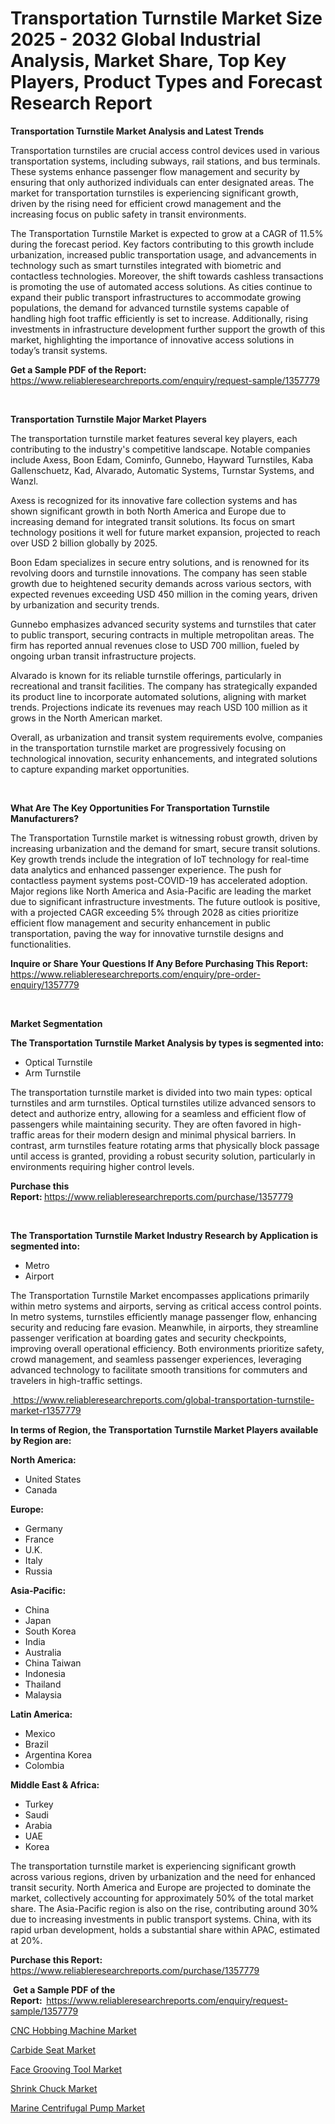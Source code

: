 <p><h1>Transportation Turnstile Market Size 2025 - 2032 Global Industrial Analysis, Market Share, Top Key Players, Product Types and Forecast Research Report</h1></p><p><strong>Transportation Turnstile Market Analysis and Latest Trends</strong></p>
<p><p>Transportation turnstiles are crucial access control devices used in various transportation systems, including subways, rail stations, and bus terminals. These systems enhance passenger flow management and security by ensuring that only authorized individuals can enter designated areas. The market for transportation turnstiles is experiencing significant growth, driven by the rising need for efficient crowd management and the increasing focus on public safety in transit environments.</p><p>The Transportation Turnstile Market is expected to grow at a CAGR of 11.5% during the forecast period. Key factors contributing to this growth include urbanization, increased public transportation usage, and advancements in technology such as smart turnstiles integrated with biometric and contactless technologies. Moreover, the shift towards cashless transactions is promoting the use of automated access solutions. As cities continue to expand their public transport infrastructures to accommodate growing populations, the demand for advanced turnstile systems capable of handling high foot traffic efficiently is set to increase. Additionally, rising investments in infrastructure development further support the growth of this market, highlighting the importance of innovative access solutions in today’s transit systems.</p></p>
<p><strong>Get a Sample PDF of the Report:&nbsp;</strong> <a href="https://www.reliableresearchreports.com/enquiry/request-sample/1357779?utm_campaign=11&utm_medium=2&utm_source=Github&utm_content=ia&utm_term=11042025&utm_id=transportation-turnstile">https://www.reliableresearchreports.com/enquiry/request-sample/1357779</a></p>
<p>&nbsp;</p>
<p><strong>Transportation Turnstile Major Market Players</strong></p>
<p><p>The transportation turnstile market features several key players, each contributing to the industry's competitive landscape. Notable companies include Axess, Boon Edam, Cominfo, Gunnebo, Hayward Turnstiles, Kaba Gallenschuetz, Kad, Alvarado, Automatic Systems, Turnstar Systems, and Wanzl. </p><p>Axess is recognized for its innovative fare collection systems and has shown significant growth in both North America and Europe due to increasing demand for integrated transit solutions. Its focus on smart technology positions it well for future market expansion, projected to reach over USD 2 billion globally by 2025.</p><p>Boon Edam specializes in secure entry solutions, and is renowned for its revolving doors and turnstile innovations. The company has seen stable growth due to heightened security demands across various sectors, with expected revenues exceeding USD 450 million in the coming years, driven by urbanization and security trends.</p><p>Gunnebo emphasizes advanced security systems and turnstiles that cater to public transport, securing contracts in multiple metropolitan areas. The firm has reported annual revenues close to USD 700 million, fueled by ongoing urban transit infrastructure projects.</p><p>Alvarado is known for its reliable turnstile offerings, particularly in recreational and transit facilities. The company has strategically expanded its product line to incorporate automated solutions, aligning with market trends. Projections indicate its revenues may reach USD 100 million as it grows in the North American market.</p><p>Overall, as urbanization and transit system requirements evolve, companies in the transportation turnstile market are progressively focusing on technological innovation, security enhancements, and integrated solutions to capture expanding market opportunities.</p></p>
<p>&nbsp;</p>
<p><strong>What Are The Key Opportunities For Transportation Turnstile Manufacturers?</strong></p>
<p><p>The Transportation Turnstile market is witnessing robust growth, driven by increasing urbanization and the demand for smart, secure transit solutions. Key growth trends include the integration of IoT technology for real-time data analytics and enhanced passenger experience. The push for contactless payment systems post-COVID-19 has accelerated adoption. Major regions like North America and Asia-Pacific are leading the market due to significant infrastructure investments. The future outlook is positive, with a projected CAGR exceeding 5% through 2028 as cities prioritize efficient flow management and security enhancement in public transportation, paving the way for innovative turnstile designs and functionalities.</p></p>
<p><strong>Inquire or Share Your Questions If Any Before Purchasing This Report:</strong> <a href="https://www.reliableresearchreports.com/enquiry/pre-order-enquiry/1357779?utm_campaign=11&utm_medium=2&utm_source=Github&utm_content=ia&utm_term=11042025&utm_id=transportation-turnstile">https://www.reliableresearchreports.com/enquiry/pre-order-enquiry/1357779</a></p>
<p>&nbsp;</p>
<p><strong>Market Segmentation</strong></p>
<p><strong>The Transportation Turnstile Market Analysis by types is segmented into:</strong></p>
<p><ul><li>Optical Turnstile</li><li>Arm Turnstile</li></ul></p>
<p><p>The transportation turnstile market is divided into two main types: optical turnstiles and arm turnstiles. Optical turnstiles utilize advanced sensors to detect and authorize entry, allowing for a seamless and efficient flow of passengers while maintaining security. They are often favored in high-traffic areas for their modern design and minimal physical barriers. In contrast, arm turnstiles feature rotating arms that physically block passage until access is granted, providing a robust security solution, particularly in environments requiring higher control levels.</p></p>
<p><strong>Purchase this Report:&nbsp;</strong><a href="https://www.reliableresearchreports.com/purchase/1357779?utm_campaign=11&utm_medium=2&utm_source=Github&utm_content=ia&utm_term=11042025&utm_id=transportation-turnstile">https://www.reliableresearchreports.com/purchase/1357779</a></p>
<p>&nbsp;</p>
<p><strong>The Transportation Turnstile Market Industry Research by Application is segmented into:</strong></p>
<p><ul><li>Metro</li><li>Airport</li></ul></p>
<p><p>The Transportation Turnstile Market encompasses applications primarily within metro systems and airports, serving as critical access control points. In metro systems, turnstiles efficiently manage passenger flow, enhancing security and reducing fare evasion. Meanwhile, in airports, they streamline passenger verification at boarding gates and security checkpoints, improving overall operational efficiency. Both environments prioritize safety, crowd management, and seamless passenger experiences, leveraging advanced technology to facilitate smooth transitions for commuters and travelers in high-traffic settings.</p></p>
<p><a href="https://www.reliableresearchreports.com/global-transportation-turnstile-market-r1357779?utm_campaign=11&utm_medium=2&utm_source=Github&utm_content=ia&utm_term=11042025&utm_id=transportation-turnstile">&nbsp;https://www.reliableresearchreports.com/global-transportation-turnstile-market-r1357779</a></p>
<p><strong>In terms of Region, the Transportation Turnstile Market Players available by Region are:</strong></p>
<p>
    <p> <strong> North America: </strong>
        <ul>
            <li>United States</li>
            <li>Canada</li>
        </ul>
        </p> 
    <p> <strong> Europe: </strong>
        <ul>
            <li>Germany</li>
            <li>France</li>
            <li>U.K.</li>
            <li>Italy</li>
            <li>Russia</li>
        </ul>
        </p> 
    <p> <strong> Asia-Pacific: </strong>
        <ul>
            <li>China</li>
            <li>Japan</li>
            <li>South Korea</li>
            <li>India</li>
            <li>Australia</li>
            <li>China Taiwan</li>
            <li>Indonesia</li>
            <li>Thailand</li>
            <li>Malaysia</li>
        </ul>
        </p> 
    <p> <strong> Latin America: </strong>
        <ul>
            <li>Mexico</li>
            <li>Brazil</li>
            <li>Argentina Korea</li>
            <li>Colombia</li>
        </ul>
        </p> 
    <p> <strong> Middle East & Africa: </strong>
        <ul>
            <li>Turkey</li>
            <li>Saudi</li>
            <li>Arabia</li>
            <li>UAE</li>
            <li>Korea</li>
        </ul>
    </p>
    </p>
<p><p>The transportation turnstile market is experiencing significant growth across various regions, driven by urbanization and the need for enhanced transit security. North America and Europe are projected to dominate the market, collectively accounting for approximately 50% of the total market share. The Asia-Pacific region is also on the rise, contributing around 30% due to increasing investments in public transport systems. China, with its rapid urban development, holds a substantial share within APAC, estimated at 20%.</p></p>
<p><strong>Purchase this Report: </strong><a href="https://www.reliableresearchreports.com/purchase/1357779?utm_campaign=11&utm_medium=2&utm_source=Github&utm_content=ia&utm_term=11042025&utm_id=transportation-turnstile">https://www.reliableresearchreports.com/purchase/1357779</a></p>
<p>&nbsp;<strong>Get a Sample PDF of the Report:&nbsp;&nbsp;</strong><a href="https://www.reliableresearchreports.com/enquiry/request-sample/1357779?utm_campaign=11&utm_medium=2&utm_source=Github&utm_content=ia&utm_term=11042025&utm_id=transportation-turnstile">https://www.reliableresearchreports.com/enquiry/request-sample/1357779</a></p>
<p><strong></strong></p>
<p><p><a href="https://github.com/alejnaouare/Market-Research-Report-List-1/blob/main/cnc-hobbing-machine-market.md?utm_campaign=11&utm_medium=2&utm_source=Github&utm_content=ia&utm_term=11042025&utm_id=transportation-turnstile">CNC Hobbing Machine Market</a></p><p><a href="https://github.com/zitanebeibit9/Market-Research-Report-List-1/blob/main/carbide-seat-market.md?utm_campaign=11&utm_medium=2&utm_source=Github&utm_content=ia&utm_term=11042025&utm_id=transportation-turnstile">Carbide Seat Market</a></p><p><a href="https://github.com/awalinfucci/Market-Research-Report-List-1/blob/main/face-grooving-tool-market.md?utm_campaign=11&utm_medium=2&utm_source=Github&utm_content=ia&utm_term=11042025&utm_id=transportation-turnstile">Face Grooving Tool Market</a></p><p><a href="https://github.com/jolinolooman/Market-Research-Report-List-1/blob/main/shrink-chuck-market.md?utm_campaign=11&utm_medium=2&utm_source=Github&utm_content=ia&utm_term=11042025&utm_id=transportation-turnstile">Shrink Chuck Market</a></p><p><a href="https://github.com/fraryatena85/Market-Research-Report-List-1/blob/main/marine-centrifugal-pump-market.md?utm_campaign=11&utm_medium=2&utm_source=Github&utm_content=ia&utm_term=11042025&utm_id=transportation-turnstile">Marine Centrifugal Pump Market</a></p></p>